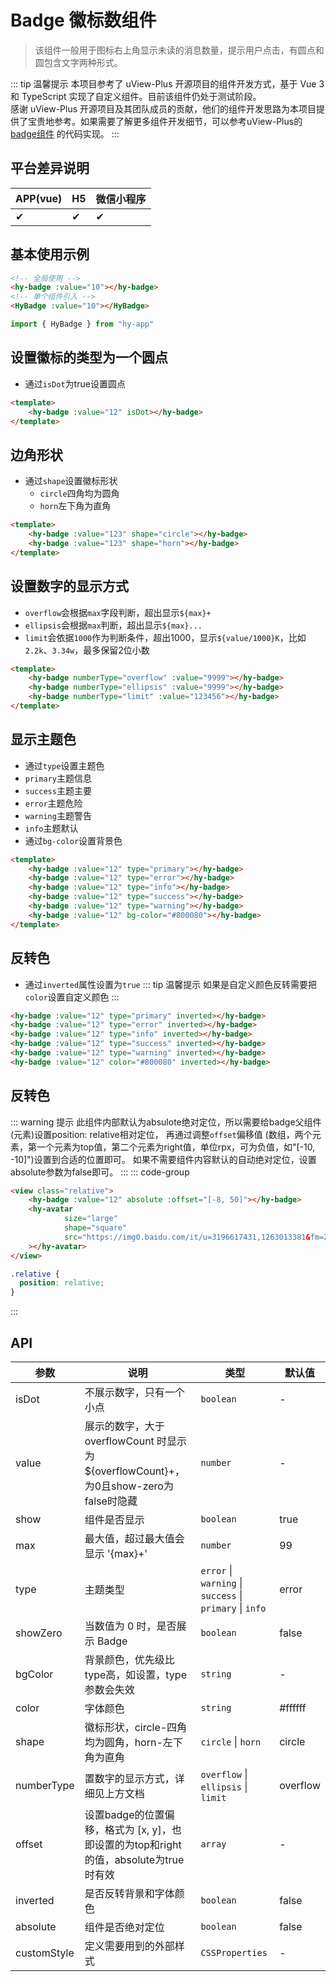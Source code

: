 # Badge 徽标数组件
> 该组件一般用于图标右上角显示未读的消息数量，提示用户点击，有圆点和圆包含文字两种形式。

::: tip 温馨提示
本项目参考了 uView-Plus 开源项目的组件开发方式，基于 Vue 3 和 TypeScript 实现了自定义组件。目前该组件仍处于测试阶段。<br>
感谢 uView-Plus 开源项目及其团队成员的贡献，他们的组件开发思路为本项目提供了宝贵地参考。如果需要了解更多组件开发细节，可以参考uView-Plus的 [badge组件](https://uiadmin.net/uview-plus/components/badge.html) 的代码实现。
:::

## 平台差异说明

| APP(vue) | H5 | 微信小程序 |
|-----|----|-------|
| ✔   | ✔  | ✔     |

## 基本使用示例

```html
<!-- 全局使用 -->
<hy-badge :value="10"></hy-badge>
<!-- 单个组件引入 -->
<HyBadge :value="10"></HyBadge>
```
```ts
import { HyBadge } from "hy-app"
```

## 设置徽标的类型为一个圆点
- 通过`isDot`为true设置圆点
```html
<template>
    <hy-badge :value="12" isDot></hy-badge>
</template>
```

## 边角形状
- 通过`shape`设置徽标形状
  - `circle`四角均为圆角
  - `horn`左下角为直角
```html
<template>
    <hy-badge :value="123" shape="circle"></hy-badge>
    <hy-badge :value="123" shape="horn"></hy-badge>
</template>
```

## 设置数字的显示方式
- `overflow`会根据`max`字段判断，超出显示`${max}+`
- `ellipsis`会根据`max`判断，超出显示`${max}...`
- `limit`会依据`1000`作为判断条件，超出1000，显示`${value/1000}K`，比如`2.2k`、`3.34w`，最多保留2位小数
```html
<template>
    <hy-badge numberType="overflow" :value="9999"></hy-badge>
    <hy-badge numberType="ellipsis" :value="9999"></hy-badge>
    <hy-badge numberType="limit" :value="123456"></hy-badge>
</template>
```

## 显示主题色
- 通过`type`设置主题色
 - `primary`主题信息
 - `success`主题主要
 - `error`主题危险
 - `warning`主题警告
 - `info`主题默认
- 通过`bg-color`设置背景色
```html
<template>
    <hy-badge :value="12" type="primary"></hy-badge>
    <hy-badge :value="12" type="error"></hy-badge>
    <hy-badge :value="12" type="info"></hy-badge>
    <hy-badge :value="12" type="success"></hy-badge>
    <hy-badge :value="12" type="warning"></hy-badge>
    <hy-badge :value="12" bg-color="#800080"></hy-badge>
</template>
```

## 反转色
- 通过`inverted`属性设置为`true`
::: tip 温馨提示
如果是自定义颜色反转需要把`color`设置自定义颜色
:::
```html
<hy-badge :value="12" type="primary" inverted></hy-badge>
<hy-badge :value="12" type="error" inverted></hy-badge>
<hy-badge :value="12" type="info" inverted></hy-badge>
<hy-badge :value="12" type="success" inverted></hy-badge>
<hy-badge :value="12" type="warning" inverted></hy-badge>
<hy-badge :value="12" color="#800080" inverted></hy-badge>
```

## 反转色
::: warning 提示
此组件内部默认为absulote绝对定位，所以需要给badge父组件(元素)设置position: relative相对定位， 再通过调整`offset`偏移值
(数组，两个元素，第一个元素为top值，第二个元素为right值，单位rpx，可为负值，如"[-10, -10]")设置到合适的位置即可。
如果不需要组件内容默认的自动绝对定位，设置absolute参数为false即可。
:::
::: code-group
```html [vue]
<view class="relative">
    <hy-badge :value="12" absolute :offset="[-8, 50]"></hy-badge>
    <hy-avatar
            size="large"
            shape="square"
            src="https://img0.baidu.com/it/u=3196617431,1263013381&fm=253"
    ></hy-avatar>
</view>
```

```scss [index.scss]
.relative {
  position: relative;
}
```
:::

## API

| 参数          | 说明                                                                  | 类型                                                         | 默认值      |
|-------------|---------------------------------------------------------------------|------------------------------------------------------------|----------|
| isDot       | 不展示数字，只有一个小点                                                        | `boolean`                                                  | -        |
| value       | 展示的数字，大于 overflowCount 时显示为 ${overflowCount}+，为0且show-zero为false时隐藏 | `number`                                                   | -        |
| show        | 组件是否显示                                                              | `boolean`                                                  | true     |
| max         | 最大值，超过最大值会显示 '{max}+'                                               | `number`                                                   | 99       |
| type        | 主题类型                                                                | `error` \|  `warning` \|  `success` \| `primary` \| `info` | error    |
| showZero    | 当数值为 0 时，是否展示 Badge                                                 | `boolean`                                                  | false    |
| bgColor     | 背景颜色，优先级比type高，如设置，type参数会失效                                        | `string`                                                   | -        |
| color       | 字体颜色                                                                | `string`                                                   | #ffffff  |
| shape       | 徽标形状，circle-四角均为圆角，horn-左下角为直角                                      | `circle` \| `horn`                                         | circle   |
| numberType  | 置数字的显示方式，详细见上方文档                                                    | `overflow` \| `ellipsis` \| `limit`                        | overflow |
| offset      | 设置badge的位置偏移，格式为 [x, y]，也即设置的为top和right的值，absolute为true时有效          | `array`                                                    | -        |
| inverted    | 是否反转背景和字体颜色                                                         | `boolean`                                                  | false    |
| absolute    | 组件是否绝对定位                                                            | `boolean`                                                  | false    |
| customStyle | 定义需要用到的外部样式                                                         | `CSSProperties`                                            | -        |


<demo-model url="pages/components/badge/badge"></demo-model>